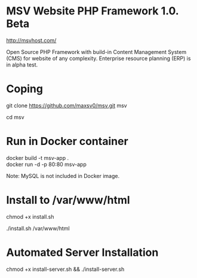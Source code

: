 # MSV Website PHP Framework 1.0. Beta

http://msvhost.com/

Open Source PHP Framework with build-in Content Management System (CMS) for website of any complexity.
Enterprise resource planning (ERP) is in alpha test.


# Coping

git clone https://github.com/maxsv0/msv.git msv 

cd msv

# Run in Docker container

docker build  -t msv-app .   
docker run -d -p 80:80 msv-app

Note: MySQL is not included in Docker image.

# Install to /var/www/html

chmod +x install.sh 

./install.sh /var/www/html

# Automated Server Installation

chmod +x install-server.sh && ./install-server.sh
